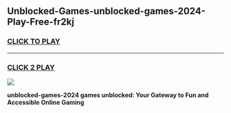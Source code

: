 
## Unblocked-Games-unblocked-games-2024-Play-Free-fr2kj
<h3>
<a href="https://premium76.site?title=unblocked-games-2024&ref=15A">CLICK TO PLAY</a></h3>
<hr>

<h3>
<a href="https://premium76.site?title=unblocked-games-2024&ref=15A">CLICK 2 PLAY</a>
  
</h3>

<a href="https://premium76.site?title=unblocked-games-2024&ref=15A"><img src="https://clearcache.store/games.png"></a>


**unblocked-games-2024 games unblocked: Your Gateway to Fun and Accessible Online Gaming**
